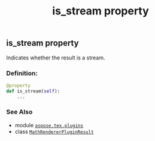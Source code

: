 ﻿---
title: is_stream property
second_title: Aspose.TeX for Python via .NET API References
description: 
type: docs
weight: 80
url: /python-net/aspose.tex.plugins/mathrendererpluginresult/is_stream/
is_root: false
---

## is_stream property


Indicates whether the result is a stream.
### Definition:
```python
@property
def is_stream(self):
    ...
```

### See Also
* module [`aspose.tex.plugins`](../../)
* class [`MathRendererPluginResult`](/tex/python-net/aspose.tex.plugins/mathrendererpluginresult)
